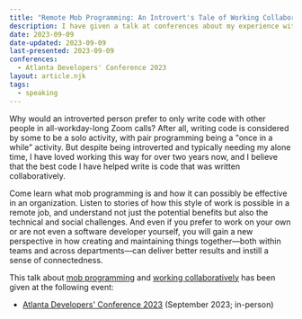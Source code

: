 ```yaml
---
title: "Remote Mob Programming: An Introvert's Tale of Working Collaboratively"
description: I have given a talk at conferences about my experience with remote mob programming and how I prefer it despite identifying as an introvert.
date: 2023-09-09
date-updated: 2023-09-09
last-presented: 2023-09-09
conferences:
  - Atlanta Developers' Conference 2023
layout: article.njk
tags:
  - speaking
---
```

Why would an introverted person prefer to only write code with other people in all-workday-long Zoom calls? After all, writing code is considered by some to be a solo activity, with pair programming being a "once in a while" activity. But despite being introverted and typically needing my alone time, I have loved working this way for over two years now, and I believe that the best code I have helped write is code that was written collaboratively.

Come learn what mob programming is and how it can possibly be effective in an organization. Listen to stories of how this style of work is possible in a remote job, and understand not just the potential benefits but also the technical and social challenges. And even if you prefer to work on your own or are not even a software developer yourself, you will gain a new perspective in how creating and maintaining things together—both within teams and across departments—can deliver better results and instill a sense of connectedness.

This talk about [mob programming](/mob-programming) and [working collaboratively](/working-collaboratively) has been given at the following event:

- [Atlanta Developers' Conference 2023](https://www.atldevcon.com/speakers) (September 2023; in-person)